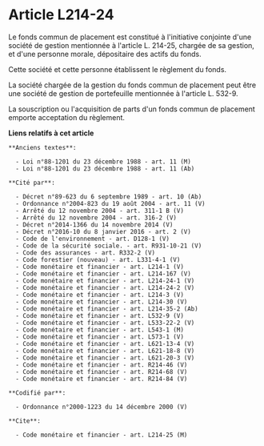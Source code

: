 # Article L214-24

Le fonds commun de placement est constitué à l'initiative conjointe d'une société de gestion mentionnée à l'article L.
214-25, chargée de sa gestion, et d'une personne morale, dépositaire des actifs du fonds.

Cette société et cette personne établissent le règlement du fonds.

La société chargée de la gestion du fonds commun de placement peut être une société de gestion de portefeuille mentionnée à
l'article L. 532-9.

La souscription ou l'acquisition de parts d'un fonds commun de placement emporte acceptation du règlement.

**Liens relatifs à cet article**

	**Anciens textes**:

	  - Loi n°88-1201 du 23 décembre 1988 - art. 11 (M)
	  - Loi n°88-1201 du 23 décembre 1988 - art. 11 (Ab)

	**Cité par**:

	  - Décret n°89-623 du 6 septembre 1989 - art. 10 (Ab)
	  - Ordonnance n°2004-823 du 19 août 2004 - art. 11 (V)
	  - Arrêté du 12 novembre 2004 - art. 311-1 B (V)
	  - Arrêté du 12 novembre 2004 - art. 316-2 (V)
	  - Décret n°2014-1366 du 14 novembre 2014 (V)
	  - Décret n°2016-10 du 8 janvier 2016 - art. 2 (V)
	  - Code de l'environnement - art. D128-1 (V)
	  - Code de la sécurité sociale. - art. R931-10-21 (V)
	  - Code des assurances - art. R332-2 (V)
	  - Code forestier (nouveau) - art. L331-4-1 (V)
	  - Code monétaire et financier - art. L214-1 (V)
	  - Code monétaire et financier - art. L214-167 (V)
	  - Code monétaire et financier - art. L214-24-1 (V)
	  - Code monétaire et financier - art. L214-24-2 (V)
	  - Code monétaire et financier - art. L214-3 (V)
	  - Code monétaire et financier - art. L214-30 (V)
	  - Code monétaire et financier - art. L214-35-2 (Ab)
	  - Code monétaire et financier - art. L532-9 (V)
	  - Code monétaire et financier - art. L533-22-2 (V)
	  - Code monétaire et financier - art. L543-1 (M)
	  - Code monétaire et financier - art. L573-1 (V)
	  - Code monétaire et financier - art. L621-13-4 (V)
	  - Code monétaire et financier - art. L621-18-8 (V)
	  - Code monétaire et financier - art. L621-20-3 (V)
	  - Code monétaire et financier - art. R214-46 (V)
	  - Code monétaire et financier - art. R214-68 (V)
	  - Code monétaire et financier - art. R214-84 (V)

	**Codifié par**:

	  - Ordonnance n°2000-1223 du 14 décembre 2000 (V)

	**Cite**:

	  - Code monétaire et financier - art. L214-25 (M)
